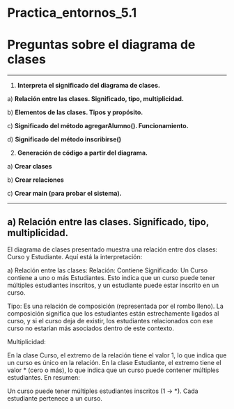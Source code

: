 # Practica_entornos_5.1
# Preguntas sobre el diagrama de clases 

---

1. **Interpreta el significado del diagrama de clases.**

a) **Relación entre las clases. Significado, tipo, multiplicidad.** 

b) **Elementos de las clases. Tipos y propósito.**  

c) **Significado del método agregarAlumno(). Funcionamiento.**  

d) **Significado del método inscribirse()** 

2. **Generación de código a partir del diagrama.**  

a) **Crear clases** 

b) **Crear relaciones** 

c) **Crear main (para probar el sistema).** 

---

## a) Relación entre las clases. Significado, tipo, multiplicidad. 

El diagrama de clases presentado muestra una relación entre dos clases: Curso y Estudiante. Aquí está la interpretación:

a) Relación entre las clases:
Relación: Contiene
Significado:
Un Curso contiene a uno o más Estudiantes. Esto indica que un curso puede tener múltiples estudiantes inscritos, y un estudiante puede estar inscrito en un curso.

Tipo:
Es una relación de composición (representada por el rombo lleno). La composición significa que los estudiantes están estrechamente ligados al curso, y si el curso deja de existir, los estudiantes relacionados con ese curso no estarían más asociados dentro de este contexto.

Multiplicidad:

En la clase Curso, el extremo de la relación tiene el valor 1, lo que indica que un curso es único en la relación.
En la clase Estudiante, el extremo tiene el valor * (cero o más), lo que indica que un curso puede contener múltiples estudiantes.
En resumen:

Un curso puede tener múltiples estudiantes inscritos (1 -> *).
Cada estudiante pertenece a un curso.
